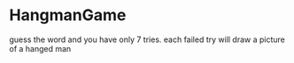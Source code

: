 # HangmanGame

guess the word and you have only 7 tries.
each failed try will draw a picture of a hanged man
